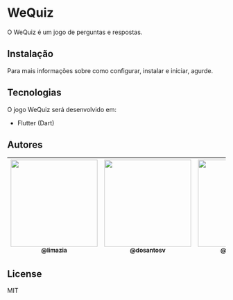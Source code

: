 # WeQuiz
O WeQuiz é um jogo de perguntas e respostas.
 
## Instalação
Para mais informações sobre como configurar, instalar e iniciar, agurde.

## Tecnologias

O jogo WeQuiz será desenvolvido em:

- Flutter (Dart)

## Autores

| [<img src="https://avatars.githubusercontent.com/u/32038004?v=2" width="200px" height="auto"><br><sub>@limazia</sub>](https://github.com/limazia) | [<img src="https://avatars.githubusercontent.com/u/102265413?v=4" width="200px" height="auto"><br><sub>@dosantosv</sub>](https://github.com/dosantosv) | [<img src="https://avatars.githubusercontent.com/u/89888509?v=2" width="200px" height="auto"><br><sub>@luisrenato02</sub>](https://github.com/luisrenato02) | [<img src="https://avatars.githubusercontent.com/u/102265662?v=4" width="200px" height="auto"><br><sub>@Viniciusferreiraw</sub>](https://github.com/Viniciusferreiraw) | [<img src="[https://avatars.githubusercontent.com/u/102265479?v=2](https://thumbs.dreamstime.com/b/default-avatar-profile-flat-icon-social-media-user-vector-portrait-unknown-human-image-default-avatar-profile-flat-icon-184330869.jpg)" width="200px" height="auto"><br><sub>Jose Matias Lemes Filho</sub>](https://github.com/) | 
|---|---|---|---|---|

## License

MIT

